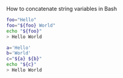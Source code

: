 How to concatenate string variables in Bash  

```bash
foo="Hello"
foo="${foo} World"
echo "${foo}"
> Hello World

a='Hello'
b='World'
c="${a} ${b}"
echo "${c}"
> Hello World
```

